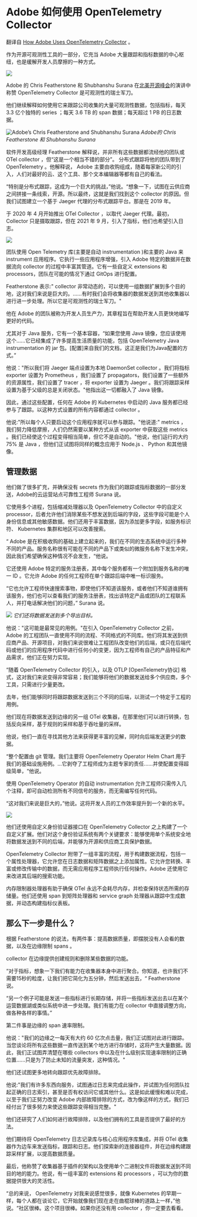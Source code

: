 # Adobe 如何使用 OpenTelemetry Collector

翻译自 [How Adobe Uses OpenTelemetry Collector](https://thenewstack.io/how-adobe-uses-opentelemetry-collector/) 。

作为开源可观测性工具的一部分，它充当 Adobe 大量跟踪和指标数据的中心枢纽，也是缓解开发人员摩擦的一种方式。

![](https://cdn.thenewstack.io/media/2023/06/dc81b917-opentelemetry-stacked-color-1-1024x599.jpg)

Adobe 的 Chris Featherstone 和 Shubhanshu Surana 在[北美开源峰会](https://events.linuxfoundation.org/open-source-summit-north-america/)的演讲中称赞 OpenTelemetry Collector 是可观测性的瑞士军刀。

他们继续解释如何使用它来跟踪公司收集的大量可观测性数据，包括指标，每天 3.3 亿个独特的 series ；每天 3.6 TB 的 span 数据；每天超过 1 PB 的日志数据。


![Adobe’s Chris Featherstone and Shubhanshu Surana](https://cdn.thenewstack.io/media/2023/06/a5f933a8-adobe5-300x290.jpg)
*Adobe的 Chris Featherstone 和 Shubhanshu Surana*

软件开发高级经理 Featherstone 解释说，并非所有这些数据都流经他的团队或 OTel collector ，但“这是一个相当不错的部分”。
分布式跟踪将他的团队带到了 OpenTelemetry 。他解释说， Adobe 主要由收购组成，随着每家新公司的引入，人们对最好的云、这个工具、那个文本编辑器等都有自己的看法。

“特别是分布式跟踪，这成为一个巨大的挑战，”他说。“想象一下，试图在云供应商之间拼接一条线索，开源。所以最终，这就是我们找到这个 collector 的原因。但我们试图建立一个基于 Jaeger 代理的分布式跟踪平台。那是在 2019 年。

于 2020 年 4 月开始推出 OTel Collector ，以取代 Jaeger 代理。最初， Collector 只是摄取跟踪，但在 2021 年 9 月，引入了指标，他们也希望引入日志。

![](https://cdn.thenewstack.io/media/2023/06/3d665717-image1.png)

团队使用 Open Telemetry 库(主要是自动 instrumentation )和主要的 Java 来 instrument 应用程序。它执行一些应用程序增强，引入 Adobe 特定的数据并在数据流向 collector 的过程中丰富其管道。它有一些自定义 extensions 和 processors，团队在可能的情况下通过 GitOps 进行配置。

Featherstone 表示:" collector 非常动态的，可以使用一组数据扩展到多个目的地，这对我们来说是巨大的。......有时我们会将收集器的数据发送到其他收集器以进行进一步处理。所以它是可观测性的瑞士军刀。"

他在 Adobe 的团队被称为开发人员生产力，其章程旨在帮助开发人员更快地编写更好的代码。

尤其对于 Java 服务，它有一个基本容器，“如果您使用 Java 镜像，您应该使用这个......它已经集成了许多提高生活质量的功能，包括 OpenTelemetry Java instrumentation 的 jar 包。[配置]来自我们的文档，这正是我们为Java配置的方式。”

他说："所以我们将 Jaeger 端点设置为本地 DaemonSet collector 。我们将指标 exporter 设置为 Prometheus ，我们设置了 propagators，我们设置了一些额外的资源属性，我们设置了 tracer ，将 exporter 设置为 Jaeger 。我们将跟踪采样设置为基于父级的总是关闭状态。"他指出这一切都融入了 Java 镜像。

因此，通过这些配置，任何在 Adobe 的 Kubernetes 中启动的 Java 服务都已经参与了跟踪。以这种方式设置的所有内容都通过 collector 。

他说:"所以每个人只要启动这个应用程序就可以参与跟踪。"他说道:" metrics ，我们努力降低摩擦，人们仍然需要以某种方式从该 exporter 中获取这些 metrics 。我们已经使这个过程变得相当简单，但它不是自动的。"他说，他们运行的大约 75% 是 Java ，但他们正试图将同样的概念应用于 Node.js 、 Python 和其他镜像。

## 管理数据

他们做了很多扩充，并确保没有 secrets 作为我们的跟踪或指标数据的一部分发送，Adobe的云运营站点可靠性工程师 Surana 说。

它使用多个进程，包括缩减处理器以及 OpenTelemetry Collector 中的自定义 processor，后者允许他们消除某些不想发送到后端的字段，这些字段可能是个人身份信息或其他敏感数据。他们还用于丰富数据，因为添加更多字段，如服务标识符、 Kubernetes 集群和地区可以改善搜索。

“ Adobe 是在积极收购的基础上建立起来的，我们在不同的生态系统中运行多种不同的产品。服务名称很有可能在不同的产品下或类似的微服务名称下发生冲突，因此我们希望确保这种情况不会发生，“他说。

它还使用 Adobe 特定的服务注册表，其中每个服务都有一个附加到服务名称的唯一 ID 。它允许 Adobe 的任何工程师在单个跟踪后端中唯一标识服务。

“它也允许工程师快速搜索事物，即使他们不知道该服务，或者他们不知道谁拥有该服务，他们也可以查看我们的服务注册表，找出该特定产品或团队的工程联系人，并打电话解决他们的问题，” Surana 说。

![](https://cdn.thenewstack.io/media/2023/06/b95e5645-image2.png)
*它们还将数据发送到多个导出目标。*

他说："这可能是最常见的用例。"在引入 OpenTelemetry Collector 之前， Adobe 的工程团队一直使用不同的流程、不同格式的不同库。他们将其发送到供应商产品、开源项目，对我们来说很难让工程团队改变他们的后端，或只在后端代码或他们的应用程序代码中进行任何小的变更，因为工程师有自己的产品特征和产品需求，他们正在努力实现。

“随着 OpenTelemetry Collector 的引入，以及 OTLP [OpenTelemetry协议] 格式，这对我们来说变得非常容易；我们能够将他们的数据发送给多个供应商，多个工具，只需进行少量更改。

去年，他们能够同时将跟踪数据发送到三个不同的后端，以测试一个特定于工程的用例。

他们现在将数据发送到边缘的另一组 OTel 收集器，在那里他们可以进行转换，包括反向采样，基于规则的采样和基于吞吐量的采样。

他说，他们一直在寻找其他方法来获得更丰富的见解，同时向后端发送更少的数据。

“整个配置由 git 管理。我们主要将 OpenTelemetry Operator Helm Chart 用于我们的基础设施用例。...它剥夺了工程师成为主题专家的责任......并使配置变得超级简单，“他说。

使用 OpenTelemetry Operator 的自动 instrumentation 允许工程师只需传入几个注释，即可自动检测所有不同信号的服务，而无需编写任何代码。

“这对我们来说是巨大的，”他说。这将开发人员的工作效率提升到一个新的水平。

![](https://cdn.thenewstack.io/media/2023/06/cd0ab508-image3.png)

他们还使用自定义身份验证器接口在 OpenTelemetry Collector 之上构建了一个自定义扩展。他们对这个身份验证系统有两个关键要求：能够使用单个系统安全地将数据发送到不同的后端，并能够为开源和供应商工具保护数据。

OpenTelemetry Collector 附带了一组丰富的流程，用于构建数据流程，包括一个属性处理器，它允许您在日志数据和矩阵数据之上添加属性。它允许您转换、丰富或修改传输中的数据，而无需应用程序工程师执行任何操作。Adobe 还使用它来改进其后端的搜索功能。

内存限制器处理器有助于确保 OTel 永远不会耗尽内存，并检查保持状态所需的存储量。他们还使用 span 到矩阵处理器和 service graph 处理器从跟踪中生成数据，并动态构建指标仪表板。

## 那么下一步是什么？

根据 Featherstone 的说法，有两件事：提高数据质量，即摆脱没有人会看的数据，以及在边缘限制 spans 。

collector 在边缘提供创建规则和删除某些数据的功能。

“对于指标，想象一下我们有能力在收集器本身中进行聚合。你知道，也许我们不需要15秒的粒度，让我们把它简化为五分钟，然后发送出去，“ Featherstone 说。

“另一个例子可能是发送一些指标进行长期存储，并将一些指标发送出去以在某个运营数据湖或类似系统中进一步处理。我们有能力在 collector 中直接调整方向，做各种各样的事情。”

第二件事是边缘的 span 速率限制。

他说："我们的边缘之一每天有大约 60 亿次点击量，我们正试图对此进行跟踪。当您谈论将所有这些数据一直传送到某个地方进行存储时，这将产生大量数据。因此，我们正试图弄清楚在哪些 collectors 中以及在什么级别实现速率限制的正确位置......只是为了防止未知的流量突发，这种情况。"


他们还试图更多地转向跟踪优先故障排除。

他说:"我们有许多东西向服务，试图通过日志来完成此操作，并试图为任何团队拉起正确的日志索引，甚至是否有权访问它或其他什么。这是如此缓慢和难以完成，以至于我们正努力改变 Adobe 内部故障排除的方式，改为像这样的方式，我们已经付出了很多努力来使这些跟踪变得相当完整。"

他们还研究了人们如何进行故障排除，以及他们拥有的工具是否提供了最好的方法。

他们期待将 OpenTelemetry 日志记录库与核心应用程序库集成，并将 OTel 收集器作为边车来发送指标，跟踪和日志。他们探索新的连接器组件，并在边缘构建跟踪采样扩展，以提高数据质量。

最后，他称赞了收集器基于插件的架构以及使用单个二进制文件将数据发送到不同目的地的能力。他说，有一组丰富的 extensions 和 processors ，可以为你的数据提供很大的灵活性。

“总的来说， OpenTelemetry 对我来说感觉很多，就像 Kubernetes 的早期一样，每个人都在谈论它，它开始就像我们现在走在曲棍球棒的道路上一样，”他说。“社区很棒。这个项目很棒。如果你还没有用 collector ，你一定要去看看。
